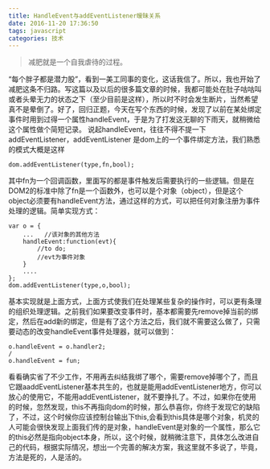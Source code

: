 ```yaml
---
title: HandleEvent与addEventListener暧昧关系
date: 2016-11-20 17:36:50
tags: javascript
categories: 技术
---
```

> 减肥就是一个自我虐待的过程。

“每个胖子都是潜力股”，看到一美工同事的变化，这话我信了。所以，我也开始了减肥这条不归路。写这篇以及以后的很多篇文章的时候，我都可能处在肚子咕咕叫或者头晕无力的状态之下（至少目前是这样），所以时不时会发生断片，当然希望真不是晕倒了。好了，回归正题，今天在写个东西的时候，发现了以前在某处绑定事件时用到过得一个属性handleEvent，于是为了打发这无聊的下雨天，就稍微给这个属性做个简短记录。
说起handleEvent，往往不得不提一下addEventListener，addEventListener 是dom上的一个事件绑定方法，我们熟悉的模式大概是这样

    dom.addEventListener(type,fn,bool);
    
其中fn为一个回调函数，里面写的都是事件触发后需要执行的一些逻辑。但是在DOM2的标准中除了fn是一个函数外，也可以是个对象（object），但是这个object必须要有handleEvent方法，通过这样的方式，可以把任何对象注册为事件处理的逻辑。简单实现方式：
<!--more-->
    var o = {
        ...   //该对象的其他方法
        handleEvent:function(evt){
            //to do;
            //evt为事件对象
        }
        ....
    };
    dom.addEventListener(type,o,bool);
    
基本实现就是上面方式，上面方式使我们在处理某些复杂的操作时，可以更有条理的组织处理逻辑。之前我们如果要改变事件时，基本都需要先remove掉当前的绑定，然后在add新的绑定，但是有了这个方法之后，我们就不需要这么做了，只需要动态的改变handleEvent事件处理器，就可以做到：

    o.handleEvent = o.handler2; 
    /
    o.handleEvent = fun;

看看确实省了不少工作，不用再去纠结我绑了哪个，需要remove掉哪个了，而且它跟aaddEventListener基本共生的，也就是能用addEventListener地方，你可以放心的使用它，不能用addEventListener，就不要挣扎了。不过，如果你在使用的时候，忽然发现，this不再指向dom的时候，那么恭喜你，你终于发现它的缺陷了，不过，这个时候你应该控制台输出下this,会看到this具体是哪个对象，机灵的人可能会很快发现上面我们传的是对象，handleEvent是对象的一个属性，那么它的this必然是指向object本身，所以，这个时候，就稍微注意下，具体怎么改进自己的代码，根据实际情况，想出一个完善的解决方案，我这里就不多说了，毕竟，方法是死的，人是活的。